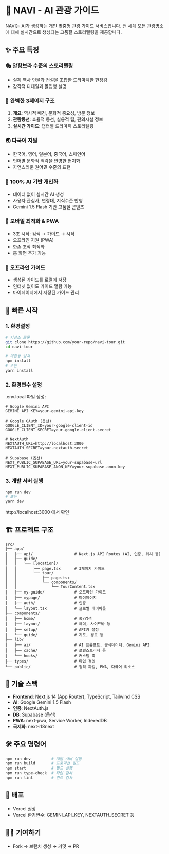 # 🦋 NAVI - AI 관광 가이드

NAVI는 AI가 생성하는 개인 맞춤형 관광 가이드 서비스입니다. 전 세계 모든 관광명소에 대해 실시간으로 생성되는 고품질 스토리텔링을 제공합니다.

## ✨ 주요 특징

### 🎭 알함브라 수준의 스토리텔링
- 실제 역사 인물과 전설을 조합한 드라마틱한 현장감
- 감각적 디테일과 몰입형 설명

### 📖 완벽한 3페이지 구조
1. **개요**: 역사적 배경, 문화적 중요성, 방문 정보
2. **관람동선**: 효율적 동선, 실용적 팁, 편의시설 정보
3. **실시간 가이드**: 챕터별 드라마틱 스토리텔링

### 🌏 다국어 지원
- 한국어, 영어, 일본어, 중국어, 스페인어
- 언어별 문화적 맥락을 반영한 현지화
- 자연스러운 원어민 수준의 표현

### 🤖 100% AI 기반 개인화
- 데이터 없이 실시간 AI 생성
- 사용자 관심사, 연령대, 지식수준 반영
- Gemini 1.5 Flash 기반 고품질 콘텐츠

### 📱 모바일 최적화 & PWA
- 3초 시작: 검색 → 가이드 → 시작
- 오프라인 지원 (PWA)
- 한손 조작 최적화
- 홈 화면 추가 가능

### 💾 오프라인 가이드
- 생성된 가이드를 로컬에 저장
- 인터넷 없이도 가이드 열람 가능
- 마이페이지에서 저장된 가이드 관리

## 🚀 빠른 시작

### 1. 환경설정
```bash
# 저장소 클론
git clone https://github.com/your-repo/navi-tour.git
cd navi-tour

# 의존성 설치
npm install
# 또는
yarn install
```

### 2. 환경변수 설정
.env.local 파일 생성:
```
# Google Gemini API
GEMINI_API_KEY=your-gemini-api-key

# Google OAuth (옵션)
GOOGLE_CLIENT_ID=your-google-client-id
GOOGLE_CLIENT_SECRET=your-google-client-secret

# NextAuth
NEXTAUTH_URL=http://localhost:3000
NEXTAUTH_SECRET=your-nextauth-secret

# Supabase (옵션)
NEXT_PUBLIC_SUPABASE_URL=your-supabase-url
NEXT_PUBLIC_SUPABASE_ANON_KEY=your-supabase-anon-key
```

### 3. 개발 서버 실행
```bash
npm run dev
# 또는
yarn dev
```
http://localhost:3000 에서 확인

## 🏗️ 프로젝트 구조

```
src/
├── app/
│   ├── api/                  # Next.js API Routes (AI, 인증, 위치 등)
│   ├── guide/
│   │   └── [location]/
│   │       ├── page.tsx      # 3페이지 가이드
│   │       └── tour/
│   │           ├── page.tsx
│   │           └── components/
│   │               └── TourContent.tsx
│   ├── my-guide/             # 오프라인 가이드
│   ├── mypage/               # 마이페이지
│   ├── auth/                 # 인증
│   └── layout.tsx            # 글로벌 레이아웃
├── components/
│   ├── home/                 # 홈/검색
│   ├── layout/               # 헤더, 사이드바 등
│   ├── setup/                # API키 설정
│   └── guide/                # 지도, 경로 등
├── lib/
│   ├── ai/                   # AI 프롬프트, 공식데이터, Gemini API
│   ├── cache/                # 로컬스토리지 등
│   └── hooks/                # 커스텀 훅
├── types/                    # 타입 정의
└── public/                   # 정적 파일, PWA, 다국어 리소스
```

## 🎨 기술 스택
- **Frontend**: Next.js 14 (App Router), TypeScript, Tailwind CSS
- **AI**: Google Gemini 1.5 Flash
- **인증**: NextAuth.js
- **DB**: Supabase (옵션)
- **PWA**: next-pwa, Service Worker, IndexedDB
- **국제화**: next-i18next

## 🛠️ 주요 명령어
```bash
npm run dev         # 개발 서버 실행
npm run build       # 프로덕션 빌드
npm start           # 빌드 실행
npm run type-check  # 타입 검사
npm run lint        # 린트 검사
```

## 🛫 배포
- Vercel 권장
- Vercel 환경변수: GEMINI_API_KEY, NEXTAUTH_SECRET 등

## 🧑‍💻 기여하기
- Fork → 브랜치 생성 → 커밋 → PR